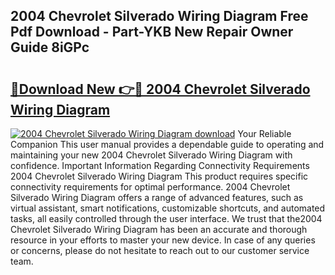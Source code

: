 ## 2004 Chevrolet Silverado Wiring Diagram Free Pdf Download - Part-YKB New Repair Owner Guide 8iGPc

# <h2><a href="http://dfmo3jj.blite.top/?on=2004+Chevrolet+Silverado+Wiring+Diagram">🔗Download New 👉🔴 2004 Chevrolet Silverado Wiring Diagram</a></h2>

[![2004 Chevrolet Silverado Wiring Diagram download](https://i.imgur.com/lujVjoI.png)](http://dfmo3jj.blite.top/?on=2004+Chevrolet+Silverado+Wiring+Diagram)
Your Reliable Companion This user manual provides a dependable guide to operating and maintaining your new 2004 Chevrolet Silverado Wiring Diagram with confidence. Important Information Regarding Connectivity Requirements 2004 Chevrolet Silverado Wiring Diagram This product requires specific connectivity requirements for optimal performance. 2004 Chevrolet Silverado Wiring Diagram offers a range of advanced features, such as virtual assistant, smart notifications, customizable shortcuts, and automated tasks, all easily controlled through the user interface. We trust that the2004 Chevrolet Silverado Wiring Diagram has been an accurate and thorough resource in your efforts to master your new device. In case of any queries or concerns, please do not hesitate to reach out to our customer service team.
